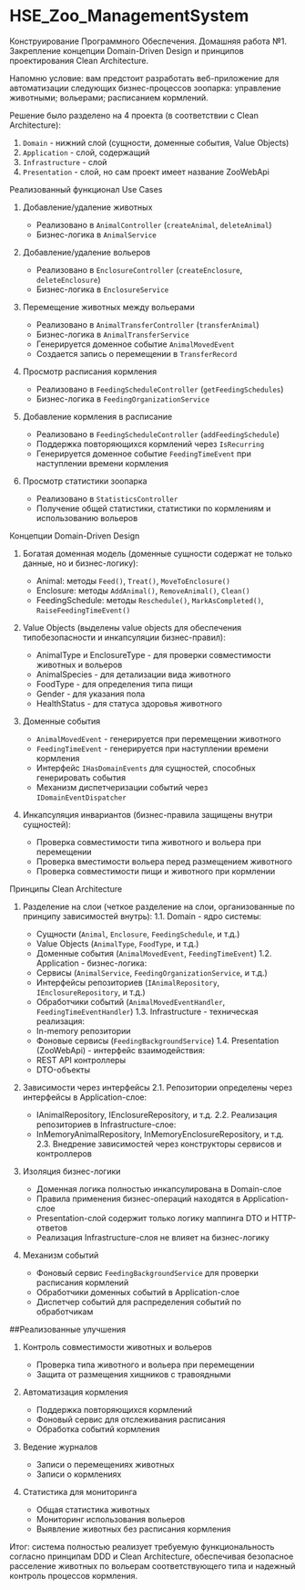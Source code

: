 ﻿# HSE_Zoo_ManagementSystem
Конструирование Программного Обеспечения. Домашняя работа №1. Закрепление концепции Domain-Driven Design и принципов проектирования Clean Architecture. 

Напомню условие: вам предстоит разработать веб-приложение для автоматизации следующих бизнес-процессов зоопарка: управление животными; вольерами; расписанием кормлений. 

Решение было разделено на 4 проекта (в соответствии с Clean Architecture):

1. `Domain` - нижний слой (сущности, доменные события, Value Objects)
2.  `Application` - слой, содержащий
3.  `Infrastructure` - слой
4.  `Presentation` - слой, но сам проект имеет название ZooWebApi



Реализованный функционал
Use Cases
1. Добавление/удаление животных
   - Реализовано в `AnimalController` (`createAnimal`, `deleteAnimal`)
   - Бизнес-логика в `AnimalService`

2. Добавление/удаление вольеров
   - Реализовано в `EnclosureController` (`createEnclosure`, `deleteEnclosure`)
   - Бизнес-логика в `EnclosureService`

3. Перемещение животных между вольерами
   - Реализовано в `AnimalTransferController` (`transferAnimal`)
   - Бизнес-логика в `AnimalTransferService`
   - Генерируется доменное событие `AnimalMovedEvent`
   - Создается запись о перемещении в `TransferRecord`

4. Просмотр расписания кормления
   - Реализовано в `FeedingScheduleController` (`getFeedingSchedules`)
   - Бизнес-логика в `FeedingOrganizationService`

5. Добавление кормления в расписание
   - Реализовано в `FeedingScheduleController` (`addFeedingSchedule`)
   - Поддержка повторяющихся кормлений через `IsRecurring`
   - Генерируется доменное событие `FeedingTimeEvent` при наступлении времени кормления

6. Просмотр статистики зоопарка
   - Реализовано в `StatisticsController`
   - Получение общей статистики, статистики по кормлениям и использованию вольеров



Концепции Domain-Driven Design

1. Богатая доменная модель (доменные сущности содержат не только данные, но и бизнес-логику):
   - Animal: методы `Feed()`, `Treat()`, `MoveToEnclosure()`
   - Enclosure: методы `AddAnimal()`, `RemoveAnimal()`, `Clean()`
   - FeedingSchedule: методы `Reschedule()`, `MarkAsCompleted()`, `RaiseFeedingTimeEvent()`

2. Value Objects (выделены value objects для обеспечения типобезопасности и инкапсуляции бизнес-правил):
   - AnimalType и EnclosureType - для проверки совместимости животных и вольеров
   - AnimalSpecies - для детализации вида животного
   - FoodType - для определения типа пищи
   - Gender - для указания пола
   - HealthStatus - для статуса здоровья животного

3. Доменные события
   - `AnimalMovedEvent` - генерируется при перемещении животного
   - `FeedingTimeEvent` - генерируется при наступлении времени кормления
   - Интерфейс `IHasDomainEvents` для сущностей, способных генерировать события
   - Механизм диспетчеризации событий через `IDomainEventDispatcher`

4. Инкапсуляция инвариантов (бизнес-правила защищены внутри сущностей):
   - Проверка совместимости типа животного и вольера при перемещении
   - Проверка вместимости вольера перед размещением животного
   - Проверка совместимости пищи и животного при кормлении


Принципы Clean Architecture
1. Разделение на слои (четкое разделение на слои, организованные по принципу зависимостей внутрь):
   1.1. Domain - ядро системы:
   - Сущности (`Animal`, `Enclosure`, `FeedingSchedule`, и т.д.)
   - Value Objects (`AnimalType`, `FoodType`, и т.д.)
   - Доменные события (`AnimalMovedEvent`, `FeedingTimeEvent`)
   1.2. Application - бизнес-логика:
   - Сервисы (`AnimalService`, `FeedingOrganizationService`, и т.д.)
   - Интерфейсы репозиториев (`IAnimalRepository`, `IEnclosureRepository`, и т.д.)
   - Обработчики событий (`AnimalMovedEventHandler`, `FeedingTimeEventHandler`)
   1.3. Infrastructure - техническая реализация:
   - In-memory репозитории
   - Фоновые сервисы (`FeedingBackgroundService`)
   1.4. Presentation (ZooWebApi) - интерфейс взаимодействия:
   - REST API контроллеры
   - DTO-объекты
2. Зависимости через интерфейсы
   2.1. Репозитории определены через интерфейсы в Application-слое:
   - IAnimalRepository, IEnclosureRepository, и т.д.
   2.2. Реализация репозиториев в Infrastructure-слое:
   - InMemoryAnimalRepository, InMemoryEnclosureRepository, и т.д.
   2.3. Внедрение зависимостей через конструкторы сервисов и контроллеров

3. Изоляция бизнес-логики
   - Доменная логика полностью инкапсулирована в Domain-слое
   - Правила применения бизнес-операций находятся в Application-слое
   - Presentation-слой содержит только логику маппинга DTO и HTTP-ответов
   - Реализация Infrastructure-слоя не влияет на бизнес-логику
4. Механизм событий
   - Фоновый сервис `FeedingBackgroundService` для проверки расписания кормлений
   - Обработчики доменных событий в Application-слое
   - Диспетчер событий для распределения событий по обработчикам
  

##Реализованные улучшения

1. Контроль совместимости животных и вольеров
   - Проверка типа животного и вольера при перемещении
   - Защита от размещения хищников с травоядными

2. Автоматизация кормления
   - Поддержка повторяющихся кормлений
   - Фоновый сервис для отслеживания расписания
   - Обработка событий кормления

3. Ведение журналов
   - Записи о перемещениях животных
   - Записи о кормлениях

4. Статистика для мониторинга
   - Общая статистика животных
   - Мониторинг использования вольеров
   - Выявление животных без расписания кормления



Итог: система полностью реализует требуемую функциональность согласно принципам DDD и Clean Architecture, обеспечивая безопасное расселение животных по вольерам соответствующего типа и надежный контроль процессов кормления.
